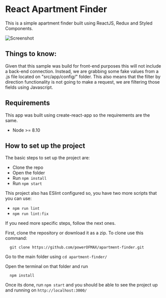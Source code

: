 # React Apartment Finder

This is a simple apartment finder built using ReactJS, Redux and Styled Components.

![Screenshot](https://i.imgur.com/CzDOkD4.jpg)

## Things to know:
Given that this sample was build for front-end purposes this will not include a back-end connection. Instead, we are grabbing some fake values from a .js file located on "src/app/config/" folder. This also means that the filter by direction functionality is not going to make a request, we are filtering those fields using Javascript.

## Requirements
This app was built using create-react-app so the requirements are the same.

- Node >= 8.10

## How to set up the project
The basic steps to set up the project are:
- Clone the repo
- Open the folder
- Run ```npm install```
- Run ```npm start```

This project also has ESlint configured so, you have two more scripts that you can use:
- ```npm run lint```
- ```npm run lint:fix```

If you need more specific steps, follow the next ones.

First, clone the repository or download it as a zip. To clone use this command:

```
  git clone https://github.com/powerOFMAX/apartment-finder.git
```

Go to the main folder using  ```cd apartment-finder/```

Open the terminal on that folder and run
```
  npm install
```
Once its done, run ```npm start``` and you should be able to see the project up and running on ```http://localhost:3000/```
